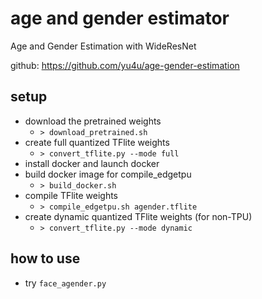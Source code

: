 # age and gender estimator

Age and Gender Estimation with WideResNet

github: https://github.com/yu4u/age-gender-estimation

## setup

- download the pretrained weights
    - `> download_pretrained.sh`
- create full quantized TFlite weights
    - `> convert_tflite.py --mode full`
- install docker and launch docker
- build docker image for compile_edgetpu
    - `> build_docker.sh`
- compile TFlite weights
    - `> compile_edgetpu.sh agender.tflite`
- create dynamic quantized TFlite weights (for non-TPU)
    - `> convert_tflite.py --mode dynamic`

## how to use

- try `face_agender.py`
